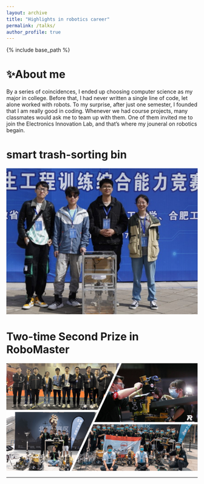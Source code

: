 ```yaml
---
layout: archive
title: "Highlights in robotics career"
permalink: /talks/
author_profile: true
---
```


{% include base_path %}


# ✨About me
By a series of coincidences, I ended up choosing computer science as my major in college. Before that, I had never written a single line of code, let alone worked with robots. To my surprise, after just one semester, I founded that I am really good in coding. Whenever we had course projects, many classmates would ask me to team up with them. One of them invited me to join the Electronics Innovation Lab, and that’s where my jouneral on robotics begain.


# smart trash-sorting bin

<img src="../images/c1.png" alt="hpp" style="border-style: none" >




# Two-time Second Prize in RoboMaster

<!-- My team and I won the championship of the RoboCon China contest in 2017 and 2018, respectively, and represented China in the Asia-Pacific event. I am mainly responsible for robot localization, control, wireless communication, and an App that can be used for robot debugging and data recording. -->


<img src="../images/c.png" alt="hpp" style="border-style: none" >


<!-- <br/>
<div align=center >
    <img src="/images/heying2.jpg" width="500"/>
</div> -->
<!-- 
### RoboCon 2017
    
<iframe src="//player.bilibili.com/player.html?aid=55401887&bvid=BV1u4411P7xp&cid=96870545&page=1" scrolling="yes" border="0" frameborder="no" framespacing="0" allowfullscreen="true"> </iframe>

### RoboCon 2018
  
<iframe src="//player.bilibili.com/player.html?aid=60191717&bvid=BV1Kt411J7xn&cid=104804289&page=1" scrolling="no" border="0" frameborder="no" framespacing="0" allowfullscreen="true"> </iframe>
 -->

---
